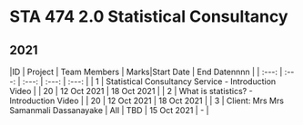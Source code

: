 # STA 474 2.0 Statistical Consultancy

## 2021 


|ID | Project | Team Members | Marks|Start Date | End Datennnn |
| :---: | :---: | :---: | :---: | :---: |
| 1 | Statistical Consultancy Service - Introduction Video  |  | 20 | 12 Oct 2021 | 18 Oct 2021 |
| 2 | What is statistics? - Introduction Video  |   | 20 | 12 Oct 2021 | 18 Oct 2021 |
| 3 | Client: Mrs  Mrs Samanmali Dassanayake | All  | TBD | 15 Oct 2021 | - |